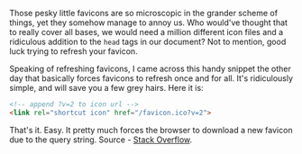 Those pesky little favicons are so microscopic in the grander scheme of things, yet they somehow manage to annoy us. Who would've thought that to really cover all bases, we would need a million different icon files and a ridiculous addition to the `head` tags in our document? Not to mention, good luck trying to refresh your favicon. 

Speaking of refreshing favicons, I came across this handy snippet the other day that basically forces favicons to refresh once and for all. It's ridiculously simple, and will save you a few grey hairs. Here it is:

```html
<!-- append ?v=2 to icon url -->
<link rel="shortcut icon" href="/favicon.ico?v=2">
```

That's it. Easy. It pretty much forces the browser to download a new favicon due to the query string. Source - [Stack Overflow](http://stackoverflow.com/questions/2208933/how-do-i-force-a-favicon-refresh).